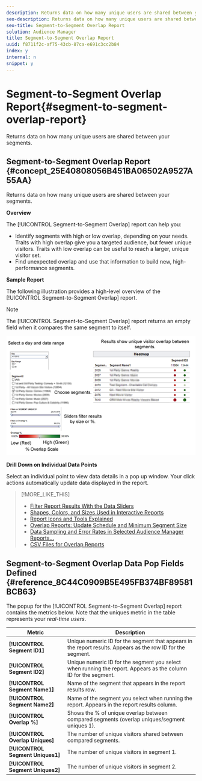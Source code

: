 ```yaml
---
description: Returns data on how many unique users are shared between your segments.
seo-description: Returns data on how many unique users are shared between your segments.
seo-title: Segment-to-Segment Overlap Report
solution: Audience Manager
title: Segment-to-Segment Overlap Report
uuid: f8711f2c-af75-43cb-87ca-e691c3cc2b84
index: y
internal: n
snippet: y
---
```


# Segment-to-Segment Overlap Report{#segment-to-segment-overlap-report}

Returns data on how many unique users are shared between your segments.

## Segment-to-Segment Overlap Report {#concept_25E40808056B451BA06502A9527A55AA}

Returns data on how many unique users are shared between your segments.

<!-- 

c_segment_segment_overlap.xml

 -->

**Overview**

The [!UICONTROL Segment-to-Segment Overlap] report can help you:

* Identify segments with high or low overlap, depending on your needs. Traits with high overlap give you a targeted audience, but fewer unique visitors. Traits with low overlap can be useful to reach a larger, unique visitor set. 
* Find unexpected overlap and use that information to build new, high-performance segments.

**Sample Report**

The following illustration provides a high-level overview of the [!UICONTROL Segment-to-Segment Overlap] report. 

>[!NOTE]
>
>The [!UICONTROL Segment-to-Segment Overlap] report returns an empty field when it compares the same segment to itself.

![](assets/s2s_overlap90.png)

**Drill Down on Individual Data Points**

Select an individual point to view data details in a pop up window. Your click actions automatically update data displayed in the report. 

>[!MORE_LIKE_THIS]
>
>* [Filter Report Results With the Data Sliders](data-sliders.md#concept_00E60A0BDB274B07A1DD342EE5554C37)
>* [Shapes, Colors, and Sizes Used in Interactive Reports](interactive-report-technology.md#reference_25F1411379B34946B5AB8156A0F87626)
>* [Report Icons and Tools Explained](interactive-report-technology.md#reference_8D90E6C1F0AE46D4AC0911707395BED6)
>* [Overlap Reports: Update Schedule and Minimum Segment Size](overlap-minimum-segment-size.md#concept_6C439B845E684C40A726C546F9AF0AFD)
>* [Data Sampling and Error Rates in Selected Audience Manager Reports...](report-sampling.md#concept_624BB1069F8A4CBD948ABD87105329E4)
>* [CSV Files for Overlap Reports](overlap-csv-files.md#concept_440C76BFFAC74669972CE538F8B5040F)

## Segment-to-Segment Overlap Data Pop Fields Defined {#reference_8C44C0909B5E495FB374BF89581BCB63}

<!-- 

r_s2s_data_pop.xml

 -->

The popup for the [!UICONTROL Segment-to-Segment Overlap] report contains the metrics below. Note that the uniques metric in the table represents your *real-time users*.  

|  Metric  | Description  |
|---|---|
| **[!UICONTROL Segment ID1]** | Unique numeric ID for the segment that appears in the report results. Appears as the row ID for the segment.  |
| **[!UICONTROL Segment ID2]** | Unique numeric ID for the segment you select when running the report. Appears as the column ID for the segment.  |
| **[!UICONTROL Segment Name1]** | Name of the segment that appears in the report results row.  |
| **[!UICONTROL Segment Name2]** | Name of the segment you select when running the report. Appears in the report results column.  |
| **[!UICONTROL Overlap %]** | Shows the % of unique overlap between compared segments (overlap uniques/segment uniques 1).  |
| **[!UICONTROL Overlap Uniques]** | The number of unique visitors shared between compared segments.  |
| **[!UICONTROL Segment Uniques1]** | The number of unique visitors in segment 1. |
| **[!UICONTROL Segment Uniques2]** | The number of unique visitors in segment 2.  |


